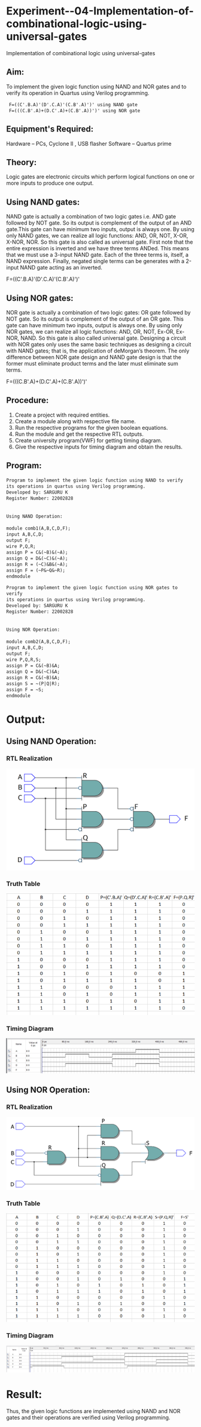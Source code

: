 # Experiment--04-Implementation-of-combinational-logic-using-universal-gates
Implementation of combinational logic using universal-gates
## Aim:
To implement the given logic function using NAND and NOR gates and to verify its operation in Quartus using Verilog programming.

     F=((C'.B.A)'(D'.C.A)'(C.B'.A)')' using NAND gate
     F=(((C.B'.A)+(D.C'.A)+(C.B'.A))')' using NOR gate
## Equipment's Required:
Hardware – PCs, Cyclone II , USB flasher
Software – Quartus prime

## Theory:
Logic gates are electronic circuits which perform logical functions on one or more inputs to produce one output. 

## Using NAND gates:

NAND gate is actually a combination of two logic gates i.e. AND gate followed by NOT gate. So its output is complement of the output of an AND gate.This gate can have minimum two inputs, output is always one. By using only NAND gates, we can realize all logic functions: AND, OR, NOT, X-OR, X-NOR, NOR. So this gate is also called as universal gate. First note that the entire expression is inverted and we have three terms ANDed. This means that we must use a 3-input NAND gate. Each of the three terms is, itself, a NAND expression. Finally, negated single terms can be generates with a 2-input NAND gate acting as an inverted.

F=((C'.B.A)'(D'.C.A)'(C.B'.A)')'


## Using NOR gates:

NOR gate is actually a combination of two logic gates: OR gate followed by NOT gate. So its output is complement of the output of an OR gate. This gate can have minimum two inputs, output is always one. By using only NOR gates, we can realize all logic functions: AND, OR, NOT, Ex-OR, Ex-NOR, NAND. So this gate is also called universal gate. Designing a circuit with NOR gates only uses the same basic techniques as designing a circuit with NAND gates; that is, the application of deMorgan’s theorem. The only difference between NOR gate design and NAND gate design is that the former must eliminate product terms and the later must eliminate sum terms.

F=(((C.B'.A)+(D.C'.A)+(C.B'.A))')'


## Procedure:

1. Create a project with required entities.
2. Create a module along with respective file name.
3. Run the respective programs for the given boolean equations.
4. Run the module and get the respective RTL outputs.
5. Create university program(VWF) for getting timing diagram.
6. Give the respective inputs for timing diagram and obtain the results.

## Program:

```
Program to implement the given logic function using NAND to verify
its operations in quartus using Verilog programming.
Developed by: SARGURU K
Register Number: 22002828


Using NAND Operation:

module comb1(A,B,C,D,F);
input A,B,C,D;
output F;
wire P,Q,R;
assign P = C&(~B)&(~A);
assign Q = D&(~C)&(~A);
assign R = (~C)&B&(~A);
assign F = (~P&~Q&~R);
endmodule
```

```
Program to implement the given logic function using NOR gates to verify
its operations in quartus using Verilog programming.
Developed by: SARGURU K
Register Number: 22002828


Using NOR Operation:

module comb2(A,B,C,D,F);
input A,B,C,D;
output F;
wire P,Q,R,S;
assign P = C&(~B)&A;
assign Q = D&(~C)&A;
assign R = C&(~B)&A;
assign S = ~(P|Q|R);
assign F = ~S;
endmodule
```

# Output:

## Using NAND Operation:

### RTL Realization
![out](1.png)
### Truth Table
![out](2.png)
### Timing Diagram
![out](3.png)

## Using NOR Operation:

### RTL Realization
![out](4.png)


### Truth Table
![out](5.png)


### Timing Diagram
![out](6.png)


# Result:
Thus, the given logic functions are implemented using NAND and NOR gates and their operations are verified using Verilog programming.
